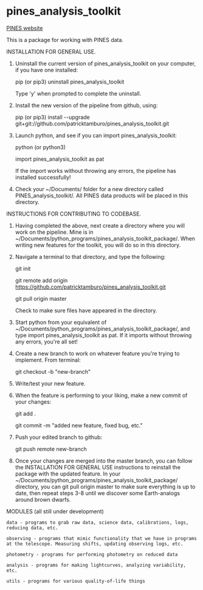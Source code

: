 # pines_analysis_toolkit

[PINES website](https://pines.bu.edu/)

This is a package for working with PINES data.

INSTALLATION FOR GENERAL USE. 
  1. Uninstall the current version of pines_analysis_toolkit on your computer, if you have one installed: 
  
        pip (or pip3) uninstall pines_analysis_toolkit
        
     Type 'y' when prompted to complete the uninstall. 
     
  2. Install the new version of the pipeline from github, using: 
  
        pip (or pip3) install --upgrade git+git://github.com/patricktamburo/pines_analysis_toolkit.git
  
  3. Launch python, and see if you can import pines_analysis_toolkit: 
  
        python (or python3)
        
        import pines_analysis_toolkit as pat
        
     If the import works without throwing any errors, the pipeline has installed successfully!
   
   4. Check your ~/Documents/ folder for a new directory called PINES_analysis_toolkit/. All PINES data products will be placed in this directory. 
  
INSTRUCTIONS FOR CONTRIBUTING TO CODEBASE.
  1. Having completed the above, next create a directory where you will work on the pipeline. Mine is in ~/Documents/python_programs/pines_analysis_toolkit_package/. When writing new features for the toolkit, you will do so in this directory.
  
  2. Navigate a terminal to that directory, and type the following: 
  
        git init
        
        git remote add origin https://github.com/patricktamburo/pines_analysis_toolkit.git
        
        git pull origin master
        
      Check to make sure files have appeared in the directory.
    
  3. Start python from your equivalent of ~/Documents/python_programs/pines_analysis_toolkit_package/, and type import pines_analysis_toolkit as pat. If it imports without throwing any errors, you're all set!
  
  4. Create a new branch to work on whatever feature you're trying to implement. From terminal: 
    
      git checkout -b "new-branch"
      
  5. Write/test your new feature.
  
  6. When the feature is performing to your liking, make a new commit of your changes: 
  
      git add . 
      
      git commit -m "added new feature, fixed bug, etc."
      
  7. Push your edited branch to github: 
  
      git push remote new-branch
      
  8. Once your changes are merged into the master branch, you can follow the INSTALLATION FOR GENERAL USE instructions to reinstall the package with the updated feature. In your ~/Documents/python_programs/pines_analysis_toolkit_package/ directory, you can git pull origin master to make sure everything is up to date, then repeat steps 3-8 until we discover some Earth-analogs around brown dwarfs. 
  

MODULES (all still under development)
 
    data - programs to grab raw data, science data, calibrations, logs, reducing data, etc. 
  
    observing - programs that mimic functionality that we have in programs at the telescope. Measuring shifts, updating observing logs, etc. 
    
    photometry - programs for performing photometry on reduced data
  
    analysis - programs for making lightcurves, analyzing variability, etc.

    utils - programs for various quality-of-life things
